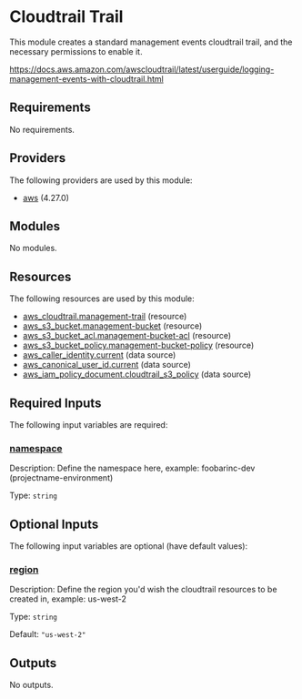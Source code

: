 # Cloudtrail Trail

This module creates a standard management events cloudtrail trail, and the necessary permissions to enable it.

https://docs.aws.amazon.com/awscloudtrail/latest/userguide/logging-management-events-with-cloudtrail.html

## Requirements

No requirements.

## Providers

The following providers are used by this module:

- <a name="provider_aws"></a> [aws](#provider_aws) (4.27.0)

## Modules

No modules.

## Resources

The following resources are used by this module:

- [aws_cloudtrail.management-trail](https://registry.terraform.io/providers/hashicorp/aws/latest/docs/resources/cloudtrail) (resource)
- [aws_s3_bucket.management-bucket](https://registry.terraform.io/providers/hashicorp/aws/latest/docs/resources/s3_bucket) (resource)
- [aws_s3_bucket_acl.management-bucket-acl](https://registry.terraform.io/providers/hashicorp/aws/latest/docs/resources/s3_bucket_acl) (resource)
- [aws_s3_bucket_policy.management-bucket-policy](https://registry.terraform.io/providers/hashicorp/aws/latest/docs/resources/s3_bucket_policy) (resource)
- [aws_caller_identity.current](https://registry.terraform.io/providers/hashicorp/aws/latest/docs/data-sources/caller_identity) (data source)
- [aws_canonical_user_id.current](https://registry.terraform.io/providers/hashicorp/aws/latest/docs/data-sources/canonical_user_id) (data source)
- [aws_iam_policy_document.cloudtrail_s3_policy](https://registry.terraform.io/providers/hashicorp/aws/latest/docs/data-sources/iam_policy_document) (data source)

## Required Inputs

The following input variables are required:

### <a name="input_namespace"></a> [namespace](#input_namespace)

Description: Define the namespace here, example: foobarinc-dev (projectname-environment)

Type: `string`

## Optional Inputs

The following input variables are optional (have default values):

### <a name="input_region"></a> [region](#input_region)

Description: Define the region you'd wish the cloudtrail resources to be created in, example: us-west-2

Type: `string`

Default: `"us-west-2"`

## Outputs

No outputs.
